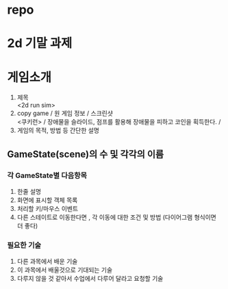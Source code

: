 # repo
2d 기말 과제
===================
# 게임소개
1. 제목   
<2d run sim>
2. copy game / 원 게임 정보 / 스크린샷   
<쿠키런> / 장애물을 슬라이드, 점프를 활용해 장애물을 피하고 코인을 획득한다. / 
3. 게임의 목적, 방법 등 간단한 설명
## GameState(scene)의 수 및 각각의 이름
### 각 GameState별 다음항목 
1. 한줄 설명
2. 화면에 표시할 객체 목록
3. 처리할 키/마우스 이벤트
4. 다른 스테이트로 이동한다면 , 각 이동에 대한 조건 및 방법 (다이어그램 형식이면 더 좋다)
### 필요한 기술
1. 다른 과목에서 배운 기술
2. 이 과목에서 배울것으로 기대되는 기술
3. 다루지 않을 것 같아서 수업에서 다루어 달라고 요청할 기술
